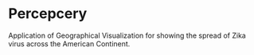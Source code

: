 # Percepcery
Application of Geographical Visualization for showing the spread of Zika virus across the American Continent.

